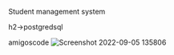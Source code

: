 Student management system

h2->postgredsql

amigoscode
![Screenshot 2022-09-05 135806](https://user-images.githubusercontent.com/57715922/189203402-68ec66b6-1f1f-4bc0-9710-3b7cfba82537.png)
